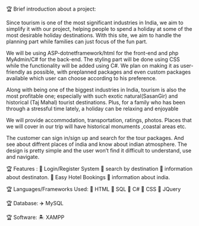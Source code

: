 🏆 Brief introduction about a project:

Since tourism is one of the most significant industries in India, we aim to simplify it with our project, helping people to spend a holiday at some 
of the most desirable holiday destinations. With this site, we aim to handle the planning part while families can just focus of the fun part.

We will be using ASP-dotnetframework/html for the front-end and php MyAdmin/C# for the back-end. The styling part will be done using CSS 
while the functionality will be added using C#. 
We plan on making it as user-friendly as possible, with preplanned packages and even custom packages available which user can choose according to his preference.

Along with being one of the biggest industries in India, tourism is also the most profitable one; especially with such exotic natural(SasanGir) 
and historical (Taj Mahal) tourist destinations. Plus, for a family who has been through a stressful time lately, a holiday can be relaxing and enjoyable

We will provide accommodation, transportation, ratings, photos. 
Places that we will cover in our trip will have historical monuments ,coastal areas etc.

The customer can sign in/sign up and search for the tour packages.
And see about diffrent places of india and know about indian atmosphere.
The design is pretty simple and the user won’t find it difficult to understand, use and navigate.

🏆 Features :
📘 Login/Register System
📘 search by destination
📘 information about destinaton.
📘 Easy Hotel Bookings
📘 information about india.


🏆 Languages/Frameworks Used:
🍧 HTML
🍧 SQL
🍧 C#
🍧 CSS
🍧 JQuery


🏆 Database:
✈️ MySQL


🏆 Software:
🏝️ XAMPP
